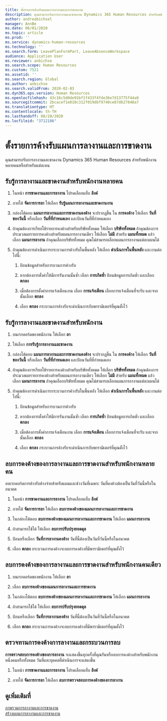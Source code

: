 ```yaml
---
title: ตั้งรายการค้างรับแผนการลางานและการขาดงาน
description: คุณสามารถรับการลางานและขาดงาน Dynamics 365 Human Resources สำหรับพนักงานหลายคนหรือสำหรับแต่ละคน
author: andreabichsel
manager: AnnBe
ms.date: 06/01/2020
ms.topic: article
ms.prod: ''
ms.service: dynamics-human-resources
ms.technology: ''
ms.search.form: LeavePlanFormPart, LeaveAbsenceWorkspace
audience: Application User
ms.reviewer: anbichse
ms.search.scope: Human Resources
ms.custom: 7521
ms.assetid: ''
ms.search.region: Global
ms.author: anbichse
ms.search.validFrom: 2020-02-03
ms.dyn365.ops.version: Human Resources
ms.openlocfilehash: 43c16c5d0de91bf1f433f4fde36e7d13775f44a0
ms.sourcegitcommit: 2bcacef1e010c312f019dbf9740ce87d627848a7
ms.translationtype: HT
ms.contentlocale: th-TH
ms.lasthandoff: 08/20/2020
ms.locfileid: "3712186"
---
```

# <a name="accrue-leave-and-absence-plans"></a>ตั้งรายการค้างรับแผนการลางานและการขาดงาน

คุณสามารถรับการลางานและขาดงาน Dynamics 365 Human Resources สำหรับพนักงานหลายคนหรือสำหรับแต่ละคน

## <a name="accrue-leave-and-absence-for-multiple-employees"></a>รับรู้การลางานและขาดงานสำหรับพนักงานหลายคน

1. ในหน้า **การขาดงานและการลางาน** โปรดเลือกแท็บ **ลิงค์**

2. ภายใต้ **จัดการการลา** ให้เลือก **รับรู้แผนการลางานและขาดงานงาน**

3. กล่องโต้ตอบ **แผนการลางานและการขาดงานคงค้าง** จะปรากฏขึ้น ใน **การคงค้าง** ให้เลือก **วันที่ของวันนี้** หรือเลือก **วันที่ที่กำหนดเอง** และป้อนวันที่ที่กำหนดเอง

4. ถ้าคุณต้องการเรียกใช้รายการคงค้างสำหรับบริษัททั้งหมด ให้เลือก **บริษัททั้งหมด** ถ้าคุณต้องการประมวลผลรายการคงค้างสำหรับแผนการลางานเดียว ให้เลือก **ไม่มี** สำหรับ **แผนทั้งหมด** แล้วเลือก **แผนการลางาน** ถ้าคุณเลือกบริษัททั้งหมด คุณไม่สามารถเลือกแผนการลางานแต่ละแผนได้ 

5. ถ้าคุณต้องการดำเนินการกระบวนการค้างรับในพื้นหลัง ให้เลือก **ดำเนินการในพื้นหลัง** และงานต่อไปนี้:

   1. ป้อนข้อมูลสำหรับการบวนการค้างรับ

   2. หากต้องการตั้งค่าให้มีการรันงานนั้นซ้ำ เลือก **การเกิดซ้ำ** ป้อนข้อมูลการเกิดซ้ำ และเลือก **ตกลง**

   3. เมื่อต้องการตั้งค่าการแจ้งเตือนงาน เลือก **การแจ้งเตือน** เลือกการแจ้งเตือนที่จะรับ และจากนั้นเลือก **ตกลง**

   4. เลือก **ตกลง** กระบวนการค้างรับจะดำเนินการกับพารามิเตอร์ที่คุณตั้งไว้

## <a name="accrue-leave-and-absence-for-an-employee"></a>รับรู้การลางานและขาดงานสำหรับพนักงาน

1. บนเรกคอร์ดของพนักงาน ให้เลือก **ลา**

2. ให้เลือก **การรับรู้การลางานและขาดงาน**

3. กล่องโต้ตอบ **แผนการลางานและการขาดงานคงค้าง** จะปรากฏขึ้น ใน **การคงค้าง** ให้เลือก **วันที่ของวันนี้** หรือเลือก **วันที่ที่กำหนดเอง** และป้อนวันที่ที่กำหนดเอง

4. ถ้าคุณต้องการเรียกใช้รายการคงค้างสำหรับบริษัททั้งหมด ให้เลือก **บริษัททั้งหมด** ถ้าคุณต้องการประมวลผลรายการคงค้างสำหรับแผนการลางานเดียว ให้เลือก **ไม่มี** สำหรับ **แผนทั้งหมด** แล้วเลือก **แผนการลางาน** ถ้าคุณเลือกบริษัททั้งหมด คุณไม่สามารถเลือกแผนการลางานแต่ละแผนได้ 

5. ถ้าคุณต้องการดำเนินการกระบวนการค้างรับในพื้นหลัง ให้เลือก **ดำเนินการในพื้นหลัง** และงานต่อไปนี้:

   1. ป้อนข้อมูลสำหรับการบวนการค้างรับ

   2. หากต้องการตั้งค่าให้มีการรันงานนั้นซ้ำ เลือก **การเกิดซ้ำ** ป้อนข้อมูลการเกิดซ้ำ และเลือก **ตกลง**

   3. เมื่อต้องการตั้งค่าการแจ้งเตือนงาน เลือก **การแจ้งเตือน** เลือกการแจ้งเตือนที่จะรับ และจากนั้นเลือก **ตกลง**

   4. เลือก **ตกลง** กระบวนการค้างรับจะดำเนินการกับพารามิเตอร์ที่คุณตั้งไว้

## <a name="delete-leave-and-absence-accruals-for-multiple-employees"></a>ลบการคงค้างของการลางานและการขาดงานสำหรับพนักงานหลายคน

ลบเรกคอร์ดการค้างรับค้างจ่ายสำหรับแผนและช่วงวันที่เฉพาะ วันที่คงค้างต้องเป็นวันที่วันนี้หรือในอนาคต

1. ในหน้า **การขาดงานและการลางาน** โปรดเลือกแท็บ **ลิงค์**

2. ภายใต้ **จัดการการลา** ให้เลือก **ลบการคงค้างของแผนการลางานและการขาดงาน**

3. ในกล่องโต้ตอบ **ลบการคงค้างของแผนการลางานและการขาดงาน** ให้เลือก **แผนการลางาน** 

4. ถ้าสามารถใช้ได้ ให้เลือก **ลบการปรับปรุงยอดดุล**

5. ป้อนหรือเลือก **วันที่การลางานคงค้าง** วันที่นี้ต้องเป็นวันที่วันนี้หรือในอนาคต 

6. เลือก **ตกลง** กระบวนการคงค้างจะลบการคงค้างที่มีพารามิเตอร์ที่คุณตั้งไว้ 

## <a name="delete-leave-and-absence-accruals-for-a-single-employee"></a>ลบการคงค้างของการลางานและการขาดงานสำหรับพนักงานคนเดียว

1. บนเรกคอร์ดของพนักงาน ให้เลือก **ลา**

2. เลือก **ลบการคงค้างของแผนการลางานและการขาดงาน**

3. ในกล่องโต้ตอบ **ลบการคงค้างของแผนการลางานและการขาดงาน** ให้เลือก **แผนการลางาน** 

4. ถ้าสามารถใช้ได้ ให้เลือก **ลบการปรับปรุงยอดดุล**

5. ป้อนหรือเลือก **วันที่การลางานคงค้าง** วันที่นี้ต้องเป็นวันที่วันนี้หรือในอนาคต 

6. เลือก **ตกลง** กระบวนการคงค้างจะลบการคงค้างที่มีพารามิเตอร์ที่คุณตั้งไว้ 

## <a name="review-leave-accrual-and-deletion-processes"></a>ตรวจทานการคงค้างการลางานและกระบวนการลบ

**การตรวจสอบการคงค้างของการลางาน** จะแสดงขึ้นทุกครั้งที่คุณรันหรือลบการคงค้างสำหรับพนักงานหนึ่งคนหรือทั้งหมด วันที่และบุคคลที่ดำเนินการจะแสดงขึ้น

1. ในหน้า **การขาดงานและการลางาน** โปรดเลือกแท็บ **ลิงค์**

2. ภายใต้ **จัดการการลา** ให้เลือก **ลบการตรวจสอบการคงค้างของการลางาน**

## <a name="see-also"></a>ดูเพิ่มเติมที่

[ภาพรวมการลางานและการขาดงาน](hr-leave-and-absence-overview.md)</br>
[สร้างแผนการลางานและการขาดงาน](hr-leave-and-absence-plans.md)
